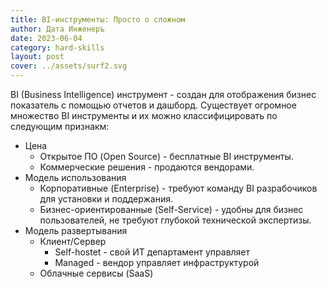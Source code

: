 ```yaml
---
title: BI-инструменты: Просто о сложном
author: Дата Инженеръ
date: 2023-06-04
category: hard-skills
layout: post
cover: ../assets/surf2.svg
---
```


BI (Business Intelligence) инструмент - создан для отображения бизнес показатель с помощью отчетов и дашборд. Существует огромное множество BI инструменты и их можно классифицировать по следующим признакм:
- Цена
  - Открытое ПО (Open Source) - бесплатные BI инструменты.
  - Коммерческие решения - продаются вендорами.
- Модель использования
  - Корпоративные (Enterprise) - требуют команду BI разрабочиков для установки и поддержания.
  - Бизнес-ориентированные (Self-Service) - удобны для бизнес пользователей, не требуют глубокой технической экспертизы.
- Модель развертывания
  - Клиент/Сервер
    - Self-hostet - свой ИТ департамент управляет
    - Managed - вендор управляет инфраструктурой
  - Облачные сервисы (SaaS)


